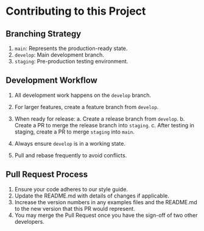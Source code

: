 # Contributing to this Project

## Branching Strategy

1. `main`: Represents the production-ready state.
2. `develop`: Main development branch.
3. `staging`: Pre-production testing environment.

## Development Workflow

1. All development work happens on the `develop` branch.
2. For larger features, create a feature branch from `develop`.
3. When ready for release:
   a. Create a release branch from `develop`.
   b. Create a PR to merge the release branch into `staging`.
   c. After testing in staging, create a PR to merge `staging` into `main`.

4. Always ensure `develop` is in a working state.
5. Pull and rebase frequently to avoid conflicts.

## Pull Request Process

1. Ensure your code adheres to our style guide.
2. Update the README.md with details of changes if applicable.
3. Increase the version numbers in any examples files and the README.md to the new version that this PR would represent.
4. You may merge the Pull Request once you have the sign-off of two other developers.